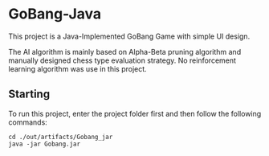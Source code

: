 # GoBang-Java
This project is a Java-Implemented GoBang Game with simple UI design. 

The AI algorithm is mainly based on Alpha-Beta pruning algorithm and manually designed chess type evaluation strategy.
No reinforcement learning algorithm was use in this project.
## Starting
To run this project, enter the project folder first and then follow the following commands:
```
cd ./out/artifacts/Gobang_jar
java -jar Gobang.jar
```
